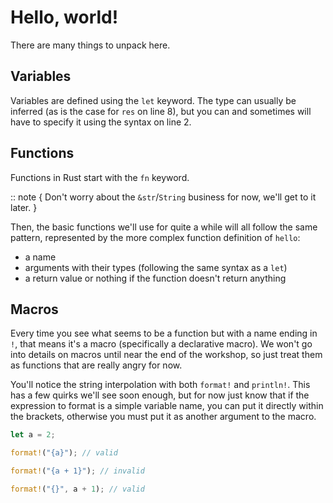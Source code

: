# Hello, world!

There are many things to unpack here.

## Variables

Variables are defined using the `let` keyword.
The type can usually be inferred (as is the case for `res` on line 8), but you
can and sometimes will have to specify it using the syntax on line 2.

## Functions

Functions in Rust start with the `fn` keyword.

:: note {
  Don't worry about the `&str`/`String` business for now, we'll get to it later.
}

Then, the basic functions we'll use for quite a while will all follow the same
pattern, represented by the more complex function definition of `hello`:
  - a name
  - arguments with their types (following the same syntax as a `let`)
  - a return value or nothing if the function doesn't return anything

## Macros

Every time you see what seems to be a function but with a name ending in `!`,
that means it's a macro (specifically a declarative macro).
We won't go into details on macros until near the end of the workshop, so just
treat them as functions that are really angry for now.

You'll notice the string interpolation with both `format!` and `println!`.
This has a few quirks we'll see soon enough, but for now just know that if the
expression to format is a simple variable name, you can put it directly within
the brackets, otherwise you must put it as another argument to the macro.

```rust
let a = 2;

format!("{a}"); // valid

format!("{a + 1}"); // invalid

format!("{}", a + 1); // valid
```

